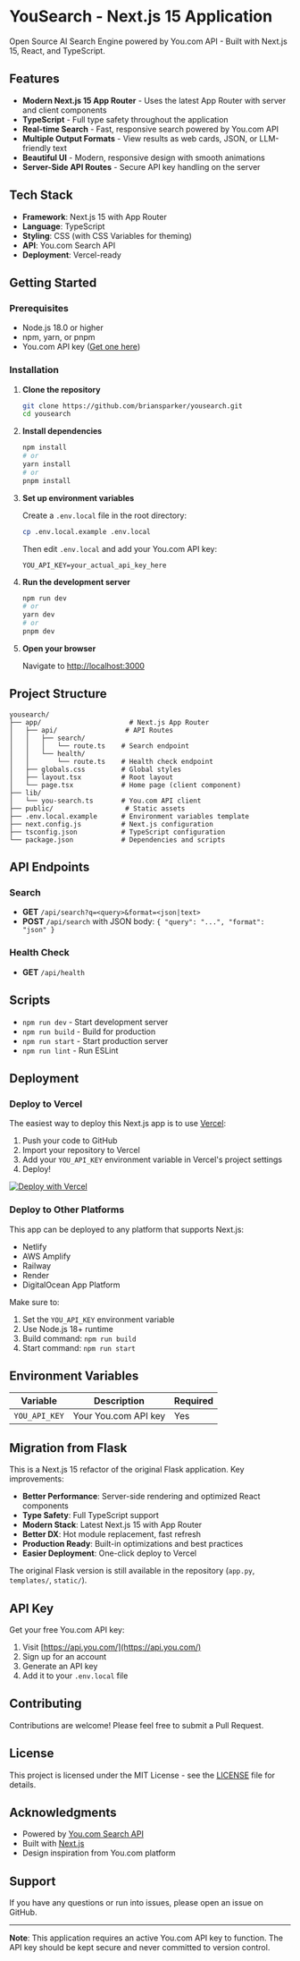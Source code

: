# YouSearch - Next.js 15 Application

Open Source AI Search Engine powered by You.com API - Built with Next.js 15, React, and TypeScript.

## Features

- **Modern Next.js 15 App Router** - Uses the latest App Router with server and client components
- **TypeScript** - Full type safety throughout the application
- **Real-time Search** - Fast, responsive search powered by You.com API
- **Multiple Output Formats** - View results as web cards, JSON, or LLM-friendly text
- **Beautiful UI** - Modern, responsive design with smooth animations
- **Server-Side API Routes** - Secure API key handling on the server

## Tech Stack

- **Framework**: Next.js 15 with App Router
- **Language**: TypeScript
- **Styling**: CSS (with CSS Variables for theming)
- **API**: You.com Search API
- **Deployment**: Vercel-ready

## Getting Started

### Prerequisites

- Node.js 18.0 or higher
- npm, yarn, or pnpm
- You.com API key ([Get one here](https://api.you.com/))

### Installation

1. **Clone the repository**
   ```bash
   git clone https://github.com/briansparker/yousearch.git
   cd yousearch
   ```

2. **Install dependencies**
   ```bash
   npm install
   # or
   yarn install
   # or
   pnpm install
   ```

3. **Set up environment variables**

   Create a `.env.local` file in the root directory:
   ```bash
   cp .env.local.example .env.local
   ```

   Then edit `.env.local` and add your You.com API key:
   ```
   YOU_API_KEY=your_actual_api_key_here
   ```

4. **Run the development server**
   ```bash
   npm run dev
   # or
   yarn dev
   # or
   pnpm dev
   ```

5. **Open your browser**

   Navigate to [http://localhost:3000](http://localhost:3000)

## Project Structure

```
yousearch/
├── app/                      # Next.js App Router
│   ├── api/                 # API Routes
│   │   ├── search/
│   │   │   └── route.ts    # Search endpoint
│   │   └── health/
│   │       └── route.ts    # Health check endpoint
│   ├── globals.css         # Global styles
│   ├── layout.tsx          # Root layout
│   └── page.tsx            # Home page (client component)
├── lib/
│   └── you-search.ts       # You.com API client
├── public/                  # Static assets
├── .env.local.example      # Environment variables template
├── next.config.js          # Next.js configuration
├── tsconfig.json           # TypeScript configuration
└── package.json            # Dependencies and scripts
```

## API Endpoints

### Search
- **GET** `/api/search?q=<query>&format=<json|text>`
- **POST** `/api/search` with JSON body: `{ "query": "...", "format": "json" }`

### Health Check
- **GET** `/api/health`

## Scripts

- `npm run dev` - Start development server
- `npm run build` - Build for production
- `npm run start` - Start production server
- `npm run lint` - Run ESLint

## Deployment

### Deploy to Vercel

The easiest way to deploy this Next.js app is to use [Vercel](https://vercel.com):

1. Push your code to GitHub
2. Import your repository to Vercel
3. Add your `YOU_API_KEY` environment variable in Vercel's project settings
4. Deploy!

[![Deploy with Vercel](https://vercel.com/button)](https://vercel.com/new/clone?repository-url=https://github.com/briansparker/yousearch)

### Deploy to Other Platforms

This app can be deployed to any platform that supports Next.js:
- Netlify
- AWS Amplify
- Railway
- Render
- DigitalOcean App Platform

Make sure to:
1. Set the `YOU_API_KEY` environment variable
2. Use Node.js 18+ runtime
3. Build command: `npm run build`
4. Start command: `npm run start`

## Environment Variables

| Variable | Description | Required |
|----------|-------------|----------|
| `YOU_API_KEY` | Your You.com API key | Yes |

## Migration from Flask

This is a Next.js 15 refactor of the original Flask application. Key improvements:

- **Better Performance**: Server-side rendering and optimized React components
- **Type Safety**: Full TypeScript support
- **Modern Stack**: Latest Next.js 15 with App Router
- **Better DX**: Hot module replacement, fast refresh
- **Production Ready**: Built-in optimizations and best practices
- **Easier Deployment**: One-click deploy to Vercel

The original Flask version is still available in the repository (`app.py`, `templates/`, `static/`).

## API Key

Get your free You.com API key:
1. Visit [https://api.you.com/](https://api.you.com/)
2. Sign up for an account
3. Generate an API key
4. Add it to your `.env.local` file

## Contributing

Contributions are welcome! Please feel free to submit a Pull Request.

## License

This project is licensed under the MIT License - see the [LICENSE](LICENSE) file for details.

## Acknowledgments

- Powered by [You.com Search API](https://you.com)
- Built with [Next.js](https://nextjs.org/)
- Design inspiration from You.com platform

## Support

If you have any questions or run into issues, please open an issue on GitHub.

---

**Note**: This application requires an active You.com API key to function. The API key should be kept secure and never committed to version control.
